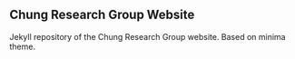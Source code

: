 ## Chung Research Group Website
Jekyll repository of the Chung Research Group website. Based on minima theme.
